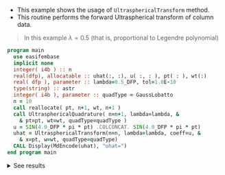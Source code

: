 - This example shows the usage of `UltrasphericalTransform` method.
- This routine performs the forward Ultraspherical transform of column data.

> In this example $\lambda=0.5$ (that is, proportional to Legendre polynomial)

```fortran
program main
  use easifembase
  implicit none
  integer( i4b ) :: n
  real(dfp), allocatable :: uhat(:, :), u( :, : ), pt( : ), wt(:)
  real( dfp ), parameter :: lambda=0.5_DFP, tol=1.0E-10
  type(string) :: astr
  integer( i4b ), parameter :: quadType = GaussLobatto
  n = 10
  call reallocate( pt, n+1, wt, n+1 )
  call UltrasphericalQuadrature( n=n+1, lambda=lambda, &
    & pt=pt, wt=wt, quadType=quadType )
  u = SIN(4.0_DFP * pi * pt) .COLCONCAT. SIN(4.0_DFP * pi * pt)
  uhat = UltrasphericalTransform(n=n, lambda=lambda, coeff=u, &
    & x=pt, w=wt, quadType=quadType)
  CALL Display(MdEncode(uhat), "uhat=")
end program main
```

<details>
<summary>See results</summary>
<div>

| $\tilde{u}_{n}$ | $\tilde{u}_{n}$ |
|-----------------|-----------------|
| -2.94751E-16    | -2.94751E-16    |
| -0.24244        | -0.24244        |
| -7.45173E-16    | -7.45173E-16    |
| -0.46574        | -0.46574        |
| 1.71874E-15     | 1.71874E-15     |
| -0.56276        | -0.56276        |
| 4.33325E-15     | 4.33325E-15     |
| 1.7997          | 1.7997          |
| 4.13122E-15     | 4.13122E-15     |
| -0.52876        | -0.52876        |
| -1.21279E-15    | -1.21279E-15    |

</div>
</details>
